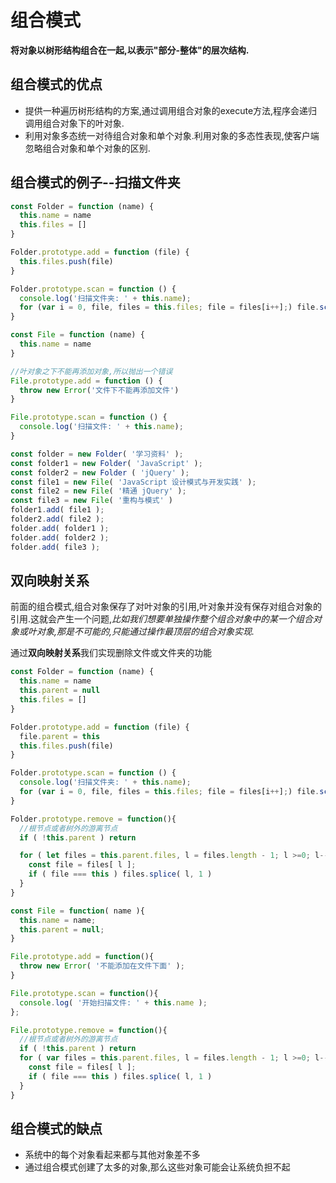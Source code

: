 # 组合模式
**将对象以树形结构组合在一起,以表示"部分-整体"的层次结构.**

## 组合模式的优点
* 提供一种遍历树形结构的方案,通过调用组合对象的execute方法,程序会递归调用组合对象下的叶对象.
* 利用对象多态统一对待组合对象和单个对象.利用对象的多态性表现,使客户端忽略组合对象和单个对象的区别.

## 组合模式的例子--扫描文件夹
```js
const Folder = function (name) {
  this.name = name
  this.files = []
}

Folder.prototype.add = function (file) {
  this.files.push(file)
}

Folder.prototype.scan = function () {
  console.log('扫描文件夹: ' + this.name);
  for (var i = 0, file, files = this.files; file = files[i++];) file.scan()
}

const File = function (name) {
  this.name = name
}

//叶对象之下不能再添加对象,所以抛出一个错误
File.prototype.add = function () {
  throw new Error('文件下不能再添加文件')
}

File.prototype.scan = function () {
  console.log('扫描文件: ' + this.name);
}

const folder = new Folder( '学习资料' );
const folder1 = new Folder( 'JavaScript' );
const folder2 = new Folder ( 'jQuery' );
const file1 = new File( 'JavaScript 设计模式与开发实践' );
const file2 = new File( '精通 jQuery' );
const file3 = new File( '重构与模式' )
folder1.add( file1 );
folder2.add( file2 );
folder.add( folder1 );
folder.add( folder2 );
folder.add( file3 );
```

## 双向映射关系
前面的组合模式,组合对象保存了对叶对象的引用,叶对象并没有保存对组合对象的引用.这就会产生一个问题,*比如我们想要单独操作整个组合对象中的某一个组合对象或叶对象,那是不可能的,只能通过操作最顶层的组合对象实现.*<br>

通过**双向映射关系**我们实现删除文件或文件夹的功能
```js
const Folder = function (name) {
  this.name = name
  this.parent = null
  this.files = []
}

Folder.prototype.add = function (file) {
  file.parent = this
  this.files.push(file)
}

Folder.prototype.scan = function () {
  console.log('扫描文件夹: ' + this.name);
  for (var i = 0, file, files = this.files; file = files[i++];) file.scan()
}

Folder.prototype.remove = function(){
  //根节点或者树外的游离节点
  if ( !this.parent ) return

  for ( let files = this.parent.files, l = files.length - 1; l >=0; l-- ){
    const file = files[ l ];
    if ( file === this ) files.splice( l, 1 )
  }
}

const File = function( name ){
  this.name = name;
  this.parent = null;
}

File.prototype.add = function(){
  throw new Error( '不能添加在文件下面' );
}

File.prototype.scan = function(){
  console.log( '开始扫描文件: ' + this.name );
};

File.prototype.remove = function(){
  //根节点或者树外的游离节点
  if ( !this.parent ) return
  for ( var files = this.parent.files, l = files.length - 1; l >=0; l-- ){
    const file = files[ l ];
    if ( file === this ) files.splice( l, 1 )
  }
}
```

## 组合模式的缺点
* 系统中的每个对象看起来都与其他对象差不多
* 通过组合模式创建了太多的对象,那么这些对象可能会让系统负担不起
